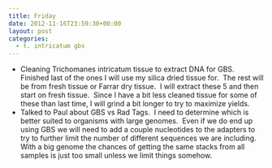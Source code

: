 ```yaml
---
title: Friday
date: 2012-11-16T23:59:30+00:00
layout: post
categories:
  - t. intricatum gbs
---
```

  * Cleaning Trichomanes intricatum tissue to extract DNA for GBS.  Finished last of the ones I will use my silica dried tissue for.  The rest will be from fresh tissue or Farrar dry tissue.  I will extract these 5 and then start on fresh tissue.  Since I have a bit less cleaned tissue for some of these than last time, I will grind a bit longer to try to maximize yields.
  * Talked to Paul about GBS vs Rad Tags.  I need to determine which is better suited to organisms with large genomes.  Even if we do end up using GBS we will need to add a couple nucleotides to the adapters to try to further limit the number of different sequences we are including.  With a big genome the chances of getting the same stacks from all samples is just too small unless we limit things somehow.
